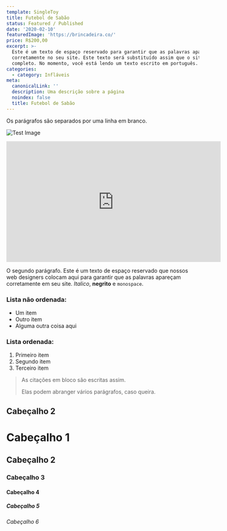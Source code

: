 ```yaml
---
template: SingleToy
title: Futebol de Sabão
status: Featured / Published
date: '2020-02-10'
featuredImage: 'https://brincadeira.co/'
price: R$200,00
excerpt: >-
  Este é um texto de espaço reservado para garantir que as palavras apareça
  corretamente no seu site. Este texto será substituído assim que o site está
  completo. No momento, você está lendo um texto escrito em português.
categories:
  - category: Infláveis
meta:
  canonicalLink: ''
  description: Uma descrição sobre a página
  noindex: false
  title: Futebol de Sabão
---
```


Os parágrafos são separados por uma linha em branco.

![Test Image](https://brincadeira.co/)

<iframe width="560" height="315" src="https://www.youtube.com/embed/0gIZ0BVmkNg" frameborder="0" allow="accelerometer; autoplay; encrypted-media; gyroscope; picture-in-picture" allowfullscreen></iframe>

O segundo parágrafo. Este é um texto de espaço reservado que nossos web designers colocam aqui para garantir que as palavras apareçam corretamente em seu site. _Italico_, **negrito** e `monospace`.

### Lista não ordenada:

- Um item
- Outro item
- Alguma outra coisa aqui

### Lista ordenada:

1. Primeiro item
2. Segundo item
3. Terceiro item

> As citações em bloco são escritas assim.
>
> Elas podem abranger vários parágrafos,
> caso queira.

## Cabeçalho 2

# Cabeçalho 1

## Cabeçalho 2

### Cabeçalho 3

#### Cabeçalho 4

##### Cabeçalho 5

###### Cabeçalho 6
